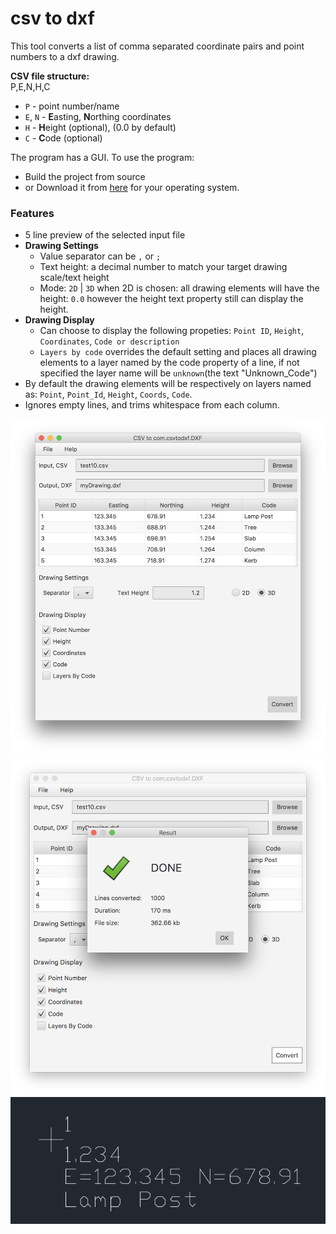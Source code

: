 # csv to dxf

This tool converts a list of comma separated coordinate pairs and point numbers to a dxf drawing.


**CSV file structure:**  
P,E,N,H,C

- `P` - point number/name
- `E`, `N` - **E**asting, **N**orthing coordinates
- `H` - **H**eight (optional), (0.0 by default)
- `C` - **C**ode (optional)

The program has a GUI.
To use the program:
- Build the project from source
- or Download it from [here]() for your operating system.

### Features

- 5 line preview of the selected input file  
- **Drawing Settings**
  - Value separator can be `,` or `;`
  - Text height: a decimal number to match your target drawing scale/text height
  - Mode: `2D` | `3D` when 2D is chosen: all drawing elements will have the height: `0.0` however the height text property still can display the height.  
- **Drawing Display**
  - Can choose to display the following propeties:
    `Point ID`, `Height`, `Coordinates`, `Code or description`
  - `Layers by code` overrides the default setting and places all drawing elements to a layer named by the code property of a line, if not specified the layer name will be `unknown`(the text "Unknown_Code")
- By default the drawing elements will be respectively on layers named as: `Point`, `Point_Id`, `Height`, `Coords`, `Code`.
- Ignores empty lines, and trims whitespace from each column.
 
![](img/mainScreen.png)
![](img/confirmScreen.png)
![](img/dxfResult.png)